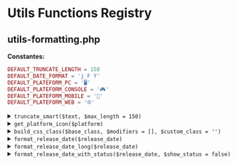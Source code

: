 # Utils Functions Registry

## utils-formatting.php

**Constantes:**
```php
DEFAULT_TRUNCATE_LENGTH = 150
DEFAULT_DATE_FORMAT = 'j F Y'
DEFAULT_PLATEFORM_PC = '🖥️'
DEFAULT_PLATEFORM_CONSOLE = '🎮'
DEFAULT_PLATEFORM_MOBILE = '📱'
DEFAULT_PLATEFORM_WEB = '🌐'
```

<details>
<summary><code>truncate_smart($text, $max_length = 150)</code></summary>

```php
// Tronque intelligemment un texte sur les mots
// @param string $text - Texte à tronquer
// @param int $max_length - Longueur maximale
// @return string - Texte tronqué avec "..."
```
</details>

<details>
<summary><code>get_platform_icon($platform)</code></summary>

```php
// Obtient l'icône emoji d'une plateforme
// @param string $platform - Nom de la plateforme  
// @return string - Icône emoji (💻, 🎮, 📱, etc.)
```
</details>

<details>
<summary><code>build_css_class($base_class, $modifiers = [], $custom_class = '')</code></summary>

```php
// Génère classe CSS avec modificateurs BEM
// @param string $base_class - Classe de base
// @param array $modifiers - Modificateurs BEM
// @param string $custom_class - Classe custom
// @return string - Classes assemblées
```
</details>

<details>
<summary><code>format_release_date($release_date)</code></summary>

```php
// Format court: "15 déc 2024"
// @param string $release_date - Date YYYY-MM-DD
// @return string - Date formatée
```
</details>

<details>
<summary><code>format_release_date_long($release_date)</code></summary>

```php
// Format long: "15 décembre 2024"
// @param string $release_date - Date YYYY-MM-DD
// @return string - Date formatée
```
</details>

<details>
<summary><code>format_release_date_with_status($release_date, $show_status = false)</code></summary>

```php
// Date avec statut: "✅ 15 déc 2024"
// @param string $release_date - Date YYYY-MM-DD
// @param bool $show_status - Afficher icône statut
// @return string - Date avec statut optionnel
```
</details>